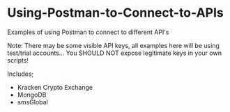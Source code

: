 # Using-Postman-to-Connect-to-APIs
Examples of using Postman to connect to different API's

Note: There may be some visible API keys, all examples here will be using test/trial accounts... You SHOULD NOT expose legitimate keys in your own scripts!

Includes;
- Kracken Crypto Exchange
- MongoDB
- smsGlobal
